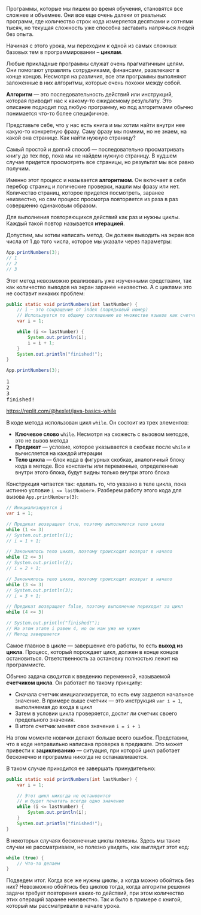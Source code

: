 Программы, которые мы пишем во время обучения, становятся все сложнее и объемнее. Они все еще очень далеки от реальных программ, где количество строк кода измеряется десятками и сотнями тысяч, но текущая сложность уже способна заставить напрячься людей без опыта.

Начиная с этого урока, мы переходим к одной из самых сложных базовых тем в программировании – **циклам**.

Любые прикладные программы служат очень прагматичным целям. Они помогают управлять сотрудниками, финансами, развлекают в конце концов. Несмотря на различия, все эти программы выполняют заложенные в них алгоритмы, которые очень похожи между собой.

**Алгоритм** — это последовательность действий или инструкций, которая приводит нас к какому-то ожидаемому результату. Это описание подходит под любую программу, но под алгоритмами обычно понимается что-то более специфичное.

Представьте себе, что у нас есть книга и мы хотим найти внутри нее какую-то конкретную фразу. Саму фразу мы помним, но не знаем, на какой она странице. Как найти нужную страницу?

Самый простой и долгий способ — последовательно просматривать книгу до тех пор, пока мы не найдем нужную страницу. В худшем случае придется просмотреть все страницы, но результат мы все равно получим.

Именно этот процесс и называется **алгоритмом**. Он включает в себя перебор страниц и логические проверки, нашли мы фразу или нет. Количество страниц, которое придется посмотреть, заранее неизвестно, но сам процесс просмотра повторяется из раза в раз совершенно одинаковым образом.

Для выполнения повторяющихся действий как раз и нужны циклы. Каждый такой повтор называется **итерацией**.

Допустим, мы хотим написать метод. Он должен выводить на экран все числа от 1 до того числа, которое мы указали через параметры:

```java
App.printNumbers(3);
// 1
// 2
// 3
```

Этот метод невозможно реализовать уже изученными средствами, так как количество выводов на экран заранее неизвестно. А с циклами это не составит никаких проблем:

```java
public static void printNumbers(int lastNumber) {
    // i — это сокращение от index (порядковый номер)
    // Используется по общему соглашению во множестве языков как счетчик цикла
    var i = 1;

    while (i <= lastNumber) {
        System.out.println(i);
        i = i + 1;
    }
    System.out.println("finished!");
}

App.printNumbers(3);
```

<pre class='hexlet-basics-output'>
1
2
3
finished!
</pre>

https://replit.com/@hexlet/java-basics-while

В коде метода использован цикл `while`. Он состоит из трех элементов:

* **Ключевое слово** `while`. Несмотря на схожесть с вызовом методов, это не вызов метода
* **Предикат** — условие, которое указывается в скобках после `while` и вычисляется на каждой итерации
* **Тело цикла** — блок кода в фигурных скобках, аналогичный блоку кода в методе. Все константы или переменные, определенные внутри этого блока, будут видны только внутри этого блока

Конструкция читается так: «делать то, что указано в теле цикла, пока истинно условие `i <= lastNumber`». Разберем работу этого кода для вызова `App.printNumbers(3)`:

```java
// Инициализируется i
var i = 1;

// Предикат возвращает true, поэтому выполняется тело цикла
while (1 <= 3)
// System.out.println(1);
// i = 1 + 1;

// Закончилось тело цикла, поэтому происходит возврат в начало
while (2 <= 3)
// System.out.println(2);
// i = 2 + 1;

// Закончилось тело цикла, поэтому происходит возврат в начало
while (3 <= 3)
// System.out.println(3);
// i = 3 + 1;

// Предикат возвращает false, поэтому выполнение переходит за цикл
while (4 <= 3)

// System.out.println("finished!");
// На этом этапе i равен 4, но он нам уже не нужен
// Метод завершается
```

Самое главное в цикле — завершение его работы, то есть **выход из цикла**. Процесс, который порождает цикл, должен в конце концов остановиться. Ответственность за остановку полностью лежит на программисте.

Обычно задача сводится к введению переменной, называемой **счетчиком цикла**. Он работает по такому принципу:

* Сначала счетчик инициализируется, то есть ему задается начальное значение. В примере выше счетчик — это инструкция `var i = 1`, выполняемая до входа в цикл
* Затем в условии цикла проверяется, достиг ли счетчик своего предельного значения.
* В итоге счетчик меняет свое значение `i = i + 1`

На этом моменте новички делают больше всего ошибок. Представим, что в коде неправильно написана проверка в предикате. Это может привести к **зацикливанию** — ситуация, при которой цикл работает бесконечно и программа никогда не останавливается.

В таком случае приходится ее завершать принудительно:

```java
public static void printNumbers(int lastNumber) {
    var i = 1;

    // Этот цикл никогда не остановится
    // и будет печатать всегда одно значение
    while (i <= lastNumber) {
        System.out.println(i);
    }
    System.out.println("finished!");
}
```

В некоторых случаях бесконечные циклы полезны. Здесь мы такие случаи не рассматриваем, но полезно увидеть, как выглядит этот код:

```java
while (true) {
    // Что-то делаем
}
```

Подведем итог. Когда все же нужны циклы, а когда можно обойтись без них? Невозможно обойтись без циклов тогда, когда алгоритм решения задачи требует повторения каких-то действий, при этом количество этих операций заранее неизвестно. Так и было в примере с книгой, который мы рассматривали в начале урока.
